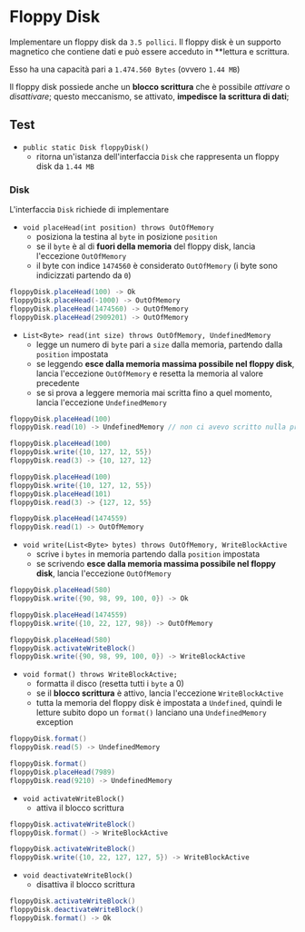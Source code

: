 # Floppy Disk

Implementare un floppy disk da `3.5 pollici`. Il floppy disk è un supporto magnetico che contiene dati e può essere acceduto in **lettura e scrittura.

Esso ha una capacità pari a `1.474.560 Bytes` (ovvero `1.44 MB`)

Il floppy disk possiede anche un **blocco scrittura** che è possibile *attivare* o *disattivare*; questo meccanismo, se attivato, **impedisce la scrittura di dati**;

## Test

- `public static Disk floppyDisk()`
    - ritorna un'istanza dell'interfaccia `Disk` che rappresenta un floppy disk da `1.44 MB`

### Disk

L'interfaccia `Disk` richiede di implementare 

- `void placeHead(int position) throws OutOfMemory`
    - posiziona la testina al `byte` in posizione `position`
    - se il `byte` è al di **fuori della memoria** del floppy disk, lancia l'eccezione `OutOfMemory`
    - il byte con indice `1474560` è considerato `OutOfMemory` (i byte sono indicizzati partendo da `0`)

```java
floppyDisk.placeHead(100) -> Ok
floppyDisk.placeHead(-1000) -> OutOfMemory
floppyDisk.placeHead(1474560) -> OutOfMemory
floppyDisk.placeHead(2909201) -> OutOfMemory
```

- `List<Byte> read(int size) throws OutOfMemory, UndefinedMemory`
    - legge un numero di `byte` pari a `size` dalla memoria, partendo dalla `position` impostata
    - se leggendo **esce dalla memoria massima possibile nel floppy disk**, lancia l'eccezione `OutOfMemory` e resetta la memoria al valore precedente
    - se si prova a leggere memoria mai scritta fino a quel momento, lancia l'eccezione `UndefinedMemory` 

```java
floppyDisk.placeHead(100)
floppyDisk.read(10) -> UndefinedMemory // non ci avevo scritto nulla prima
```

```java
floppyDisk.placeHead(100)
floppyDisk.write({10, 127, 12, 55})
floppyDisk.read(3) -> {10, 127, 12}
```

```java
floppyDisk.placeHead(100)
floppyDisk.write({10, 127, 12, 55})
floppyDisk.placeHead(101)
floppyDisk.read(3) -> {127, 12, 55}
```

```java
floppyDisk.placeHead(1474559)
floppyDisk.read(1) -> OutOfMemory
```

- `void write(List<Byte> bytes) throws OutOfMemory, WriteBlockActive`
    - scrive i `bytes` in memoria partendo dalla `position` impostata
    - se scrivendo **esce dalla memoria massima possibile nel floppy disk**, lancia l'eccezione `OutOfMemory`

```java
floppyDisk.placeHead(580)
floppyDisk.write({90, 98, 99, 100, 0}) -> Ok
```

```java
floppyDisk.placeHead(1474559)
floppyDisk.write({10, 22, 127, 98}) -> OutOfMemory
```

```java
floppyDisk.placeHead(580)
floppyDisk.activateWriteBlock()
floppyDisk.write({90, 98, 99, 100, 0}) -> WriteBlockActive 
```

- `void format() throws WriteBlockActive;`
    - formatta il disco (resetta tutti i `byte` a 0)
    - se il **blocco scrittura** è attivo, lancia l'eccezione `WriteBlockActive`
    - tutta la memoria del floppy disk è impostata a `Undefined`, quindi le letture subito dopo un `format()` lanciano una `UndefinedMemory` exception

```java
floppyDisk.format()
floppyDisk.read(5) -> UndefinedMemory
```

```java
floppyDisk.format()
floppyDisk.placeHead(7989)
floppyDisk.read(9210) -> UndefinedMemory
```

- `void activateWriteBlock()`
    - attiva il blocco scrittura

```java
floppyDisk.activateWriteBlock()
floppyDisk.format() -> WriteBlockActive
```

```java
floppyDisk.activateWriteBlock()
floppyDisk.write({10, 22, 127, 127, 5}) -> WriteBlockActive
```

- `void deactivateWriteBlock()`
    - disattiva il blocco scrittura

```java
floppyDisk.activateWriteBlock()
floppyDisk.deactivateWriteBlock()
floppyDisk.format() -> Ok
```


